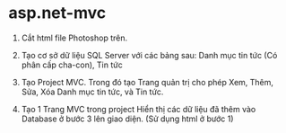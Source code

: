 # asp.net-mvc
1. Cắt html file Photoshop trên.

2. Tạo cơ sở dữ liệu SQL Server với các bảng sau: Danh mục tin tức (Có phân cấp cha-con), Tin tức

3. Tạo Project MVC. Trong đó tạo Trang quản trị cho phép Xem, Thêm, Sửa, Xóa Danh mục tin tức, và Tin tức. 

4. Tạo 1 Trang MVC trong project Hiển thị các dữ liệu đã thêm vào Database ở bước 3 lên giao diện. (Sử dụng html ở bước 1)

